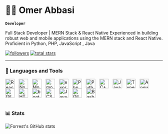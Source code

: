 # 🏄‍♂️ Omer Abbasi

**`Developer`**

Full Stack Developer | MERN Stack & React Native
Experienced in building robust web and mobile applications using the MERN stack and React Native. Proficient in Python, PHP, JavaScript , Java

   <p align="left">
      <a href="https://github.com/omerabbace?tab=followers">
         <img alt="followers" title="Follow me on Github" src="https://custom-icon-badges.demolab.com/github/followers/omerabbace?color=236ad3&labelColor=1155ba&style=for-the-badge&logo=person-add&label=Follow&logoColor=white"/></a>
      <a href="https://github.com/omerabbace?tab=repositories&sort=stargazers">
         <img alt="total stars" title="Total stars on GitHub" src="https://custom-icon-badges.demolab.com/github/stars/omerabbace?color=55960c&style=for-the-badge&labelColor=488207&logo=star"/></a>
   </p>

---

### 🧰 Languages and Tools
<img align="left" alt="React" width="30px" style="padding-right:10px;" src="https://cdn.jsdelivr.net/gh/devicons/devicon/icons/react/react-original.svg" />
<img align="left" alt="NodeJS" width="30px" style="padding-right:10px;" src="https://cdn.jsdelivr.net/gh/devicons/devicon/icons/nodejs/nodejs-original.svg" />
<img align="left" alt="Mongo" width="30px" style="padding-right:10px;" src="https://cdn.jsdelivr.net/gh/devicons/devicon@latest/icons/mongodb/mongodb-original-wordmark.svg"/>
<img align="left" alt="moongoose" width="30px" style="padding-right:10px;" src="https://cdn.jsdelivr.net/gh/devicons/devicon@latest/icons/mongoose/mongoose-original.svg" />
<img align="left" alt="express" width="30px" style="padding-right:10px;" src="https://cdn.jsdelivr.net/gh/devicons/devicon@latest/icons/express/express-original-wordmark.svg" />              
<img align="left" alt="Php" width="30px" style="padding-right:10px;" src="https://cdn.jsdelivr.net/gh/devicons/devicon@latest/icons/php/php-original.svg" />     
<img align="left" alt="Python" width="30px" style="padding-right:10px;" src="https://cdn.jsdelivr.net/gh/devicons/devicon/icons/python/python-plain.svg" />
<img align="left" alt="C++" width="30px" style="padding-right:10px;" src="https://cdn.jsdelivr.net/gh/devicons/devicon/icons/cplusplus/cplusplus-line.svg" />
<img align="left" alt="Java" width="30px" style="padding-right:10px;" src="https://cdn.jsdelivr.net/gh/devicons/devicon/icons/java/java-original.svg"/>
<img align="left" alt="TypeScript" width="30px" style="padding-right:10px;" src="https://cdn.jsdelivr.net/gh/devicons/devicon/icons/typescript/typescript-plain.svg" />
<img align="left" alt="Angular" width="30px" style="padding-right:10px;" src="https://cdn.jsdelivr.net/gh/devicons/devicon/icons/angularjs/angularjs-plain.svg" />
<img align="left" alt="Git" width="30px" style="padding-right:10px;" src="https://cdn.jsdelivr.net/gh/devicons/devicon/icons/git/git-original.svg" />
<img align="left" alt="HTML" width="30px" style="padding-right:10px;" src="https://cdn.jsdelivr.net/gh/devicons/devicon/icons/html5/html5-plain.svg" />
<img align="left" alt="bootstrap" width="30px" style="padding-right:10px;" src="https://cdn.jsdelivr.net/gh/devicons/devicon@latest/icons/bootstrap/bootstrap-original.svg" />    
<img align="left" alt="CSS" width="30px" style="padding-right:10px;" src="https://cdn.jsdelivr.net/gh/devicons/devicon/icons/css3/css3-plain.svg" />
<img align="left" alt="JavaScript" width="30px" style="padding-right:10px;" src="https://cdn.jsdelivr.net/gh/devicons/devicon/icons/javascript/javascript-plain.svg" />
<br />
<img align="center" alt="GitHub" width="30px" style="padding-right:10px;" src="https://cdn.jsdelivr.net/gh/devicons/devicon/icons/github/github-original.svg" />
<img align="center" alt="Bash" width="30px" style="padding-right:10px;" src="https://cdn.jsdelivr.net/gh/devicons/devicon/icons/bash/bash-original.svg" />
<br />

#
### 📊 Stats

![Forrest's GitHub stats](https://github-readme-stats.vercel.app/api?username=omerabbace&show_icons=true&theme=gruvbox)

<!-- ![GitHub Streak](https://streak-stats.demolab.com?user=omerabbace&theme=gruvbox&border_radius=4.5) -->

#
